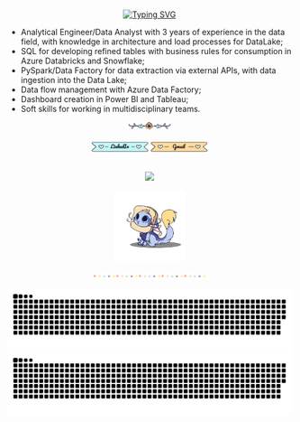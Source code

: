 <br />

<div align="center">
 
[![Typing SVG](https://readme-typing-svg.herokuapp.com?font=Righteous&pause=1000&color=F090BB&center=true&vCenter=true&random=false&width=435&lines=Hi%2C+I'm+Sicilia!+;Analytics+Engineer+and+Data+Analyst)](https://git.io/typing-svg)

</div>

- Analytical Engineer/Data Analyst with 3 years of experience in the data field, with knowledge in architecture and load processes for DataLake; 
- SQL for developing refined tables with business rules for consumption in Azure Databricks and Snowflake; 
- PySpark/Data Factory for data extraction via external APIs, with data ingestion into the Data Lake; 
- Data flow management with Azure Data Factory; 
- Dashboard creation in Power BI and Tableau;
- Soft skills for working in multidisciplinary teams.

 <div align="center">
<a href="https://github.com/Sissaz" > <img width="15%"  src="https://github.com/Sissaz/imagem/blob/main/divisor.png?raw=true" /></a>
 
</div>


</div>
<div align="center">
<br>
      <a href="https://www.linkedin.com/in/Siciliag" target="_blank"><img width="20%" src="https://github.com/Sissaz/imagem/blob/main/linkedins.png?raw=true" target="_blank"></a> 
      <a href = "mailto:siciiliagiacomazza@gmail.com"><img width="20%" src="https://github.com/Sissaz/imagem/blob/main/gmail.png?raw=true" target="_blank"></a>

<br />
<br>

  
<div align="center">

![](https://visitor-badge.glitch.me/badge?page_id=Sissaz.visitor-badge&left_color=pink&right_color=LightBlue&left_text=Profile%20Views)
 
</div>
<div align="center"> 
<a href="https://github.com/Sissaz" > <img width="25%"  src="https://github.com/Sissaz/imagem/blob/main/yuumi.png?raw=true" /></a>
 
<a href="https://github.com/Sissaz" > <img width="40%"  src="https://github.com/Sissaz/imagem/blob/main/dots.png?raw=true" /></a>
</div> 
 
<div align="center">
 
 
 ![github contribution grid snake animation](https://raw.githubusercontent.com/Sissaz/Sissaz/output/github-contribution-grid-snake-sissa.svg#gh-dark-mode-only)
![github contribution grid snake animation](https://raw.githubusercontent.com/Sissaz/Sissaz/output/github-contribution-grid-snake-sissa-white.svg#gh-light-mode-only)
  
</div>
</div>

